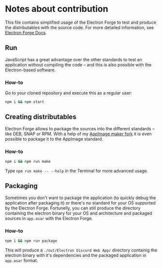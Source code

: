 # Notes about contribution
This file contains simplified usage of the Electron Forge to test and produce the distributables with the source code. For more detailed information, see [Electron Forge Docs](https://www.electronforge.io/).

## Run
JavaScript has a great advantage over the other standards to test an application without compiling the code – and this is also possible with the Electron-based software.
 
### How-to
Go to your cloned repository and execute this as a regular user:
```sh
npm i && npm start
```

## Creating distributables
Electron Forge allows to package the sources into the different standards – like DEB, SNAP or RPM.
With a help of my [AppImage maker fork](https://github.com/SpacingBat3/electron-forge-maker-appimage) it is even possible to package it to the AppImage standard.

### How-to
```sh
npm i && npm run make
```
Type `npm run make -- --help` in the Terminal for more advanced usage.

## Packaging
Sometimes you don't want to package the application (to quickly debug the application after packaging it) or there's no standard for your OS supported by the Electron Forge. Fortunelly, you can still produce the directory containing the electron binary for your OS and architecture and packaged sources in `app.asar` with the Electron Forge.

### How-to
```sh
npm i && npm run package
```
This will produce a `./out/Electron Discord Web App/` directory containig the electron binary with it's dependencies and the packaged application in `app.asar` format.
